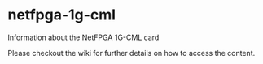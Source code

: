 netfpga-1g-cml
==============

Information about the NetFPGA 1G-CML card

Please checkout the wiki for further details on how to access the content.
